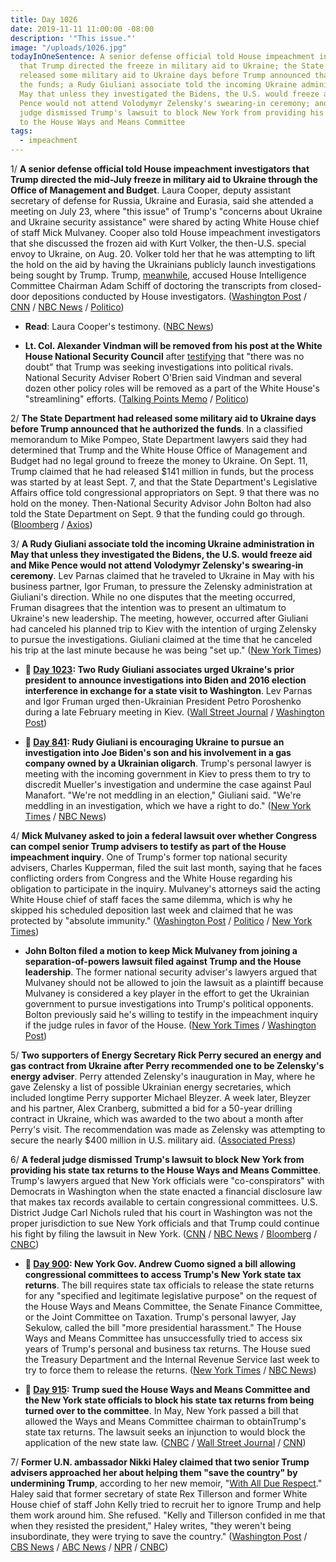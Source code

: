 ```yaml
---
title: Day 1026
date: 2019-11-11 11:00:00 -08:00
description: '"This issue."'
image: "/uploads/1026.jpg"
todayInOneSentence: A senior defense official told House impeachment investigators
  that Trump directed the freeze in military aid to Ukraine; the State Department
  released some military aid to Ukraine days before Trump announced that he authorized
  the funds; a Rudy Giuliani associate told the incoming Ukraine administration in
  May that unless they investigated the Bidens, the U.S. would freeze aid and Mike
  Pence would not attend Volodymyr Zelensky's swearing-in ceremony; and a federal
  judge dismissed Trump's lawsuit to block New York from providing his state tax returns
  to the House Ways and Means Committee
tags:
  - impeachment
---
```


1/ **A senior defense official told House impeachment investigators that Trump directed the mid-July freeze in military aid to Ukraine through the Office of Management and Budget**. Laura Cooper, deputy assistant secretary of defense for Russia, Ukraine and Eurasia, said she attended a meeting on July 23, where "this issue" of Trump's "concerns about Ukraine and Ukraine security assistance" were shared by acting White House chief of staff Mick Mulvaney. Cooper also told House impeachment investigators that she discussed the frozen aid with Kurt Volker, the then-U.S. special envoy to Ukraine, on Aug. 20. Volker told her that he was attempting to lift the hold on the aid by having the Ukrainians publicly launch investigations being sought by Trump. Trump, [meanwhile](https://twitter.com/realDonaldTrump/status/1193896275093184512), accused House Intelligence Committee Chairman Adam Schiff of doctoring the transcripts from closed-door depositions conducted by House investigators. ([Washington Post](https://www.washingtonpost.com/politics/trump-impeachment-inquiry-live-updates/2019/11/11/bb1f0d60-0472-11ea-8292-c46ee8cb3dce_story.html) / [CNN](https://www.cnn.com/2019/11/11/politics/laura-cooper-tanscript-released/index.html) / [NBC News](https://www.nbcnews.com/politics/trump-impeachment-inquiry/pentagon-official-testifies-trump-directed-freeze-aid-ukraine-n1080256) / [Politico](https://www.politico.com/news/2019/11/11/what-laura-cooper-told-impeachment-investigators-069364))

* **Read**: Laura Cooper's testimony. ([NBC News](https://www.nbcnews.com/politics/trump-impeachment-inquiry/read-transcript-pentagon-official-laura-cooper-s-impeachment-testimony-n1080231))

* **Lt. Col. Alexander Vindman will be removed from his post at the White House National Security Council** after [testifying](https://whatthefuckjusthappenedtoday.com/2019/11/08/day-1023/#1-the-top-ukraine-expert-at-the-nati) that "there was no doubt" that Trump was seeking investigations into political rivals. National Security Adviser Robert O'Brien said Vindman and several dozen other policy roles will be removed as a part of the White House's "streamlining" efforts. ([Talking Points Memo](https://talkingpointsmemo.com/news/national-sec-adviser-top-impeachment-probe-witness-to-be-removed-from-wh-council) / [Politico](https://www.politico.com/news/2019/11/11/trump-plan-shrink-nsc-staff-069317))

2/ **The State Department had released some military aid to Ukraine days before Trump announced that he authorized the funds**. In a classified memorandum to Mike Pompeo, State Department lawyers said they had determined that Trump and the White House Office of Management and Budget had no legal ground to freeze the money to Ukraine. On Sept. 11, Trump claimed that he had released $141 million in funds, but the process was started by at least Sept. 7, and that the State Department's Legislative Affairs office told congressional appropriators on Sept. 9 that there was no hold on the money. Then-National Security Advisor John Bolton had also told the State Department on Sept. 9 that the funding could go through. ([Bloomberg](https://www.bloomberg.com/news/articles/2019-11-09/state-department-freed-ukraine-money-before-trump-says-he-did) / [Axios](https://www.axios.com/trump-impeachment-ukraine-military-aid-a9be7c06-3ea5-4d9b-801a-1cdf6877cc31.html))

3/ **A Rudy Giuliani associate told the incoming Ukraine administration in May that unless they investigated the Bidens, the U.S. would freeze aid and Mike Pence would not attend Volodymyr Zelensky's swearing-in ceremony**. Lev Parnas claimed that he traveled to Ukraine in May with his business partner, Igor Fruman, to pressure the Zelensky administration at Giuliani's direction. While no one disputes that the meeting occurred, Fruman disagrees that the intention was to present an ultimatum to Ukraine's new leadership. The meeting, however, occurred after Giuliani had canceled his planned trip to Kiev with the intention of urging Zelensky to pursue the investigations. Giuliani claimed at the time that he canceled his trip at the last minute because he was being "set up." ([New York Times](https://www.nytimes.com/2019/11/10/nyregion/trump-ukraine-parnas-fruman.html))

* **📌 [Day 1023](https://whatthefuckjusthappenedtoday.com/2019/11/08/day-1023/#two-rudy-giuliani-associates-urged-u): Two Rudy Giuliani associates urged Ukraine's prior president to announce investigations into Biden and 2016 election interference in exchange for a state visit to Washington**. Lev Parnas and Igor Fruman urged then-Ukrainian President Petro Poroshenko during a late February meeting in Kiev. ([Wall Street Journal](https://www.wsj.com/articles/giuliani-associates-urged-ukraines-prior-president-to-open-biden-election-probes-11573247707) / [Washington Post](https://www.washingtonpost.com/national-security/giuliani-associates-pressed-past-president-of-ukraine-to-announce-biden-investigation-in-exchange-for-state-visit/2019/11/08/193b69a4-0273-11ea-8bab-0fc209e065a8_story.html))

* **📌 [Day 841](https://whatthefuckjusthappenedtoday.com/2019/05/10/day-841/): Rudy Giuliani is encouraging Ukraine to pursue an investigation into Joe Biden's son and his involvement in a gas company owned by a Ukrainian oligarch**. Trump's personal lawyer is meeting with the incoming government in Kiev to press them to try to discredit Mueller's investigation and undermine the case against Paul Manafort. "We're not meddling in an election," Giuliani said. "We're meddling in an investigation, which we have a right to do." ([New York Times](https://www.nytimes.com/2019/05/09/us/politics/giuliani-ukraine-trump.html) / [NBC News](https://www.nbcnews.com/politics/meet-the-press/team-trump-wants-another-foreign-government-s-help-2020-n1004191))

4/ **Mick Mulvaney asked to join a federal lawsuit over whether Congress can compel senior Trump advisers to testify as part of the House impeachment inquiry**. One of Trump's former top national security advisers, Charles Kupperman, filed the suit last month, saying that he faces conflicting orders from Congress and the White House regarding his obligation to participate in the inquiry. Mulvaney's attorneys said the acting White House chief of staff faces the same dilemma, which is why he skipped his scheduled deposition last week and claimed that he was protected by "absolute immunity." ([Washington Post](https://www.washingtonpost.com/politics/2019/11/09/mulvaney-asks-join-lawsuit-over-conflicting-demands-impeachment-testimony/) / [Politico](https://www.politico.com/news/2019/11/08/mulvaney-kupperman-suit-068305) / [New York Times](https://www.nytimes.com/2019/11/09/us/politics/mulvaney-trump-impeachment-subpoenas.html))

* **John Bolton filed a motion to keep Mick Mulvaney from joining a separation-of-powers lawsuit filed against Trump and the House leadership**. The former national security adviser's lawyers argued that Mulvaney should not be allowed to join the lawsuit as a plaintiff because Mulvaney is considered a key player in the effort to get the Ukrainian government to pursue investigations into Trump's political opponents. Bolton previously said he's willing to testify in the impeachment inquiry if the judge rules in favor of the House. ([New York Times](https://www.nytimes.com/2019/11/11/us/politics/bolton-mulvaney-impeachment.html) / [Washington Post](https://www.washingtonpost.com/politics/mulvaneys-move-to-join-impeachment-testimony-lawsuit-rankles-bolton-allies/2019/11/10/06f3553a-0332-11ea-8bab-0fc209e065a8_story.html))

5/ **Two supporters of Energy Secretary Rick Perry secured an energy and gas contract from Ukraine after Perry recommended one to be Zelensky's energy adviser**. Perry attended Zelensky's inauguration in May, where he gave Zelensky a list of possible Ukrainian energy secretaries, which included longtime Perry supporter Michael Bleyzer. A week later, Bleyzer and his partner, Alex Cranberg, submitted a bid for a 50-year drilling contract in Ukraine, which was awarded to the two about a month after Perry's visit. The recommendation was made as Zelensky was attempting to secure the nearly $400 million in U.S. military aid. ([Associated Press](https://apnews.com/6d8ae551fb884371a2a592ed85a74426))

6/ **A federal judge dismissed Trump's lawsuit to block New York from providing his state tax returns to the House Ways and Means Committee**. Trump's lawyers argued that New York officials were "co-conspirators" with Democrats in Washington when the state enacted a financial disclosure law that makes tax records available to certain congressional committees. U.S. District Judge Carl Nichols ruled that his court in Washington was not the proper jurisdiction to sue New York officials and that Trump could continue his fight by filing the lawsuit in New York. ([CNN](https://www.cnn.com/2019/11/11/politics/donald-trump-tax-returns/index.html) / [NBC News](https://www.nbcnews.com/politics/donald-trump/judges-tosses-out-trump-s-lawsuit-block-house-committee-getting-n1080076) / [Bloomberg](https://www.bloomberg.com/news/articles/2019-11-11/trump-loses-fight-to-stop-ny-from-giving-tax-returns-to-house) / [CNBC](https://www.cnbc.com/2019/11/11/trump-loses-challenge-to-new-york-law-allowing-tax-returns-release.html))

* **📌 [Day 900](https://whatthefuckjusthappenedtoday.com/2019/07/08/day-900/#1-new-york-gov-andrew-cuomo-signed-a): New York Gov. Andrew Cuomo signed a bill allowing congressional committees to access Trump's New York state tax returns**. The bill requires state tax officials to release the state returns for any "specified and legitimate legislative purpose" on the request of the House Ways and Means Committee, the Senate Finance Committee, or the Joint Committee on Taxation. Trump's personal lawyer, Jay Sekulow, called the bill "more presidential harassment." The House Ways and Means Committee has unsuccessfully tried to access six years of Trump's personal and business tax returns. The House sued the Treasury Department and the Internal Revenue Service last week to try to force them to release the returns. ([New York Times](https://www.nytimes.com/2019/07/08/nyregion/trump-ny-taxes-cuomo.html) / [NBC News](https://www.nbcnews.com/politics/donald-trump/ny-gov-cuomo-signs-bill-allowing-congress-access-trump-s-n1027396))

* **📌 [Day 915](https://whatthefuckjusthappenedtoday.com/2019/07/23/day-915/#1-trump-sued-the-house-ways-and-mean): Trump sued the House Ways and Means Committee and the New York state officials to block his state tax returns from being turned over to the committee**. In May, New York passed a bill that allowed the Ways and Means Committee chairman to obtainTrump's state tax returns. The lawsuit seeks an injunction to would block the application of the new state law. ([CNBC](https://www.cnbc.com/2019/07/23/trump-sues-house-ways-and-means-panel-to-block-disclosure-of-his-tax-returns.html) / [Wall Street Journal](https://www.wsj.com/articles/trump-sues-house-panel-new-york-officials-to-protect-his-state-tax-returns-11563907003) / [CNN](https://www.cnn.com/2019/07/23/politics/trump-sues-tax-returns/index.html))

7/ **Former U.N. ambassador Nikki Haley claimed that two senior Trump advisers approached her about helping them "save the country" by undermining Trump**, according to her new memoir, "[With All Due Respect](https://amzn.to/2NF1vnw)." Haley said that former secretary of state Rex Tillerson and former White House chief of staff John Kelly tried to recruit her to ignore Trump and help them work around him. She refused. "Kelly and Tillerson confided in me that when they resisted the president," Haley writes, "they weren't being insubordinate, they were trying to save the country." ([Washington Post](https://www.washingtonpost.com/politics/nikki-haley-claims-top-aides-tried-to-recruit-her-to-save-the-country-by-undermining-trump/2019/11/10/f92bac88-0267-11ea-9518-1e76abc088b6_story.html) / [CBS News](https://www.cbsnews.com/news/nikky-haley-was-asked-by-cabinet-members-john-kelly-and-rex-tillerson-to-take-sides-against-president-trump/) / [ABC News](https://abcnews.go.com/Politics/wireStory/memoir-haley-alleges-disloyalty-trump-team-66893482) / [NPR](https://www.npr.org/2019/11/11/776298838/in-memoir-nikki-haley-hammers-white-house-team-but-pledges-allegiance-to-trump) / [CNBC](https://www.cnbc.com/2019/11/10/nikki-haley-claims-kelly-and-tillerson-tried-to-undermine-trump.html))